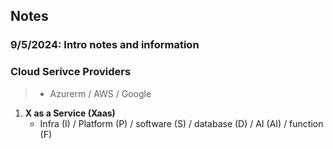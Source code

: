 ## Notes

### 9/5/2024: Intro notes and information

### Cloud Serivce Providers
> - Azurerm / AWS / Google
1) **X as a Service (Xaas)**
    *  Infra (I) / Platform (P) / software (S) / database (D) / AI (AI) / function (F)